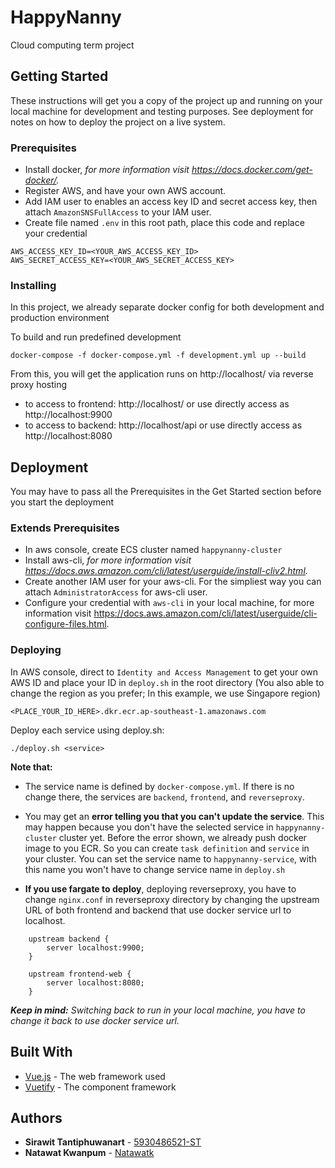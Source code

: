 # HappyNanny
Cloud computing term project

## Getting Started

These instructions will get you a copy of the project up and running on your local machine for development and testing purposes. See deployment for notes on how to deploy the project on a live system.

### Prerequisites

* Install docker, *for more information visit https://docs.docker.com/get-docker/.*
* Register AWS, and have your own AWS account.
* Add IAM user to enables an access key ID and secret access key, then attach `AmazonSNSFullAccess` to your IAM user.
* Create file named `.env` in this root path, place this code and replace your credential
```
AWS_ACCESS_KEY_ID=<YOUR_AWS_ACCESS_KEY_ID>
AWS_SECRET_ACCESS_KEY=<YOUR_AWS_SECRET_ACCESS_KEY>
```

### Installing

In this project, we already separate docker config for both development and production environment

To build and run predefined development

```
docker-compose -f docker-compose.yml -f development.yml up --build
```

From this, you will get the application runs on http://localhost/ via reverse proxy hosting
* to access to frontend: http://localhost/ or use directly access as http://localhost:9900
* to access to backend: http://localhost/api or use directly access as http://localhost:8080


## Deployment

You may have to pass all the Prerequisites in the Get Started section before you start the deployment

### Extends Prerequisites

* In aws console, create ECS cluster named `happynanny-cluster`
* Install aws-cli, *for more information visit https://docs.aws.amazon.com/cli/latest/userguide/install-cliv2.html.*
* Create another IAM user for your aws-cli. For the simpliest way you can attach `AdministratorAccess` for aws-cli user.
* Configure your credential with `aws-cli` in your local machine, for more information visit https://docs.aws.amazon.com/cli/latest/userguide/cli-configure-files.html.

### Deploying

In AWS console, direct to `Identity and Access Management` to get your own AWS ID and place your ID in `deploy.sh` in the root directory (You also able to change the region as you prefer; In this example, we use Singapore region)
```
<PLACE_YOUR_ID_HERE>.dkr.ecr.ap-southeast-1.amazonaws.com
```

Deploy each service using deploy.sh:
```
./deploy.sh <service>
```

**Note that:** 
* The service name is defined by `docker-compose.yml`. If there is no change there, the services are `backend`, `frontend`, and `reverseproxy`.

* You may get an **error telling you that you can't update the service**. This may happen because you don't have the selected service in `happynanny-cluster` cluster yet. 
Before the error shown, we already push docker image to you ECR. So you can create `task definition` and `service` in your cluster. You can set the service name to `happynanny-service`, with this name you won't have to change service name in `deploy.sh`

* **If you use fargate to deploy**, deploying reverseproxy, you have to change `nginx.conf` in reverseproxy directory by changing the upstream URL of both frontend and backend that use docker service url to localhost.
```
    upstream backend {
        server localhost:9900;
    }

    upstream frontend-web {
        server localhost:8080;
    }
```
***Keep in mind:** Switching back to run in your local machine, you have to change it back to use docker service url.*


## Built With

* [Vue.js](https://vuejs.org/) - The web framework used
* [Vuetify](https://vuetifyjs.com/en/) - The component framework


## Authors

* **Sirawit Tantiphuwanart** - [5930486521-ST](https://github.com/5930486521-ST/)
* **Natawat Kwanpum** - [Natawatk](https://github.com/natawatk)


